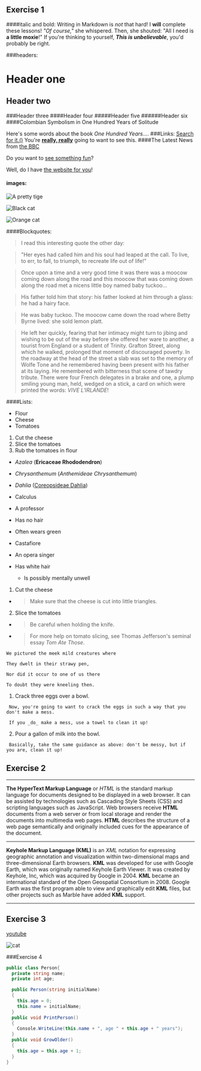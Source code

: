 ## Exercise 1

####italic and bold:
Writing in Markdown is _not_ that hard!
I **will** complete these lessons!
_"Of course,"_ she whispered. Then, she shouted: "All I need is **a little moxie**!"
If you're thinking to yourself, **_This is unbelievable_**, you'd probably be right.

###headers:
# Header one
## Header two
###Header three
####Header four
#####Header five
######Header six
####Colombian Symbolism in One Hundred Years of Solitude

Here's some words about the book _One Hundred Years..._.
###Links:
[Search for it.()](www.google.com)
You're [**really, really**](www.dailykitten.com) going to want to see this.
####The Latest News from [the BBC](www.bbc.com/news)

Do you want to [see something fun][a fun place]?

Well, do I have [the website for you][another fun place]!

[a fun place]: www.zombo.com
[another fun place]: www.stumbleupon.com

#### images:
![A pretty tige](https://upload.wikimedia.org/wikipedia/commons/5/56/Tiger.50.jpg)

![Black cat][Black]

![Orange cat][Orange]

[Black]: https://upload.wikimedia.org/wikipedia/commons/a/a3/81_INF_DIV_SSI.jpg

[Orange]: http://icons.iconarchive.com/icons/google/noto-emoji-animals-nature/256/22221-cat-icon.png


####Blockquotes:
>I read this interesting quote the other day:

>"Her eyes had called him and his soul had leaped at the call. To live, to err, to fall, to triumph, to recreate life out of life!"


>Once upon a time and a very good time it was there was a moocow coming down along the road and this moocow that was coming down along the road met a nicens little boy named baby tuckoo...

>His father told him that story: his father looked at him through a glass: he had a hairy face.

>He was baby tuckoo. The moocow came down the road where Betty Byrne lived: she sold lemon platt.


>He left her quickly, fearing that her intimacy might turn to jibing and wishing to be out of the way before she offered her ware to another, a tourist from England or a student of Trinity. Grafton Street, along which he walked, prolonged that moment of discouraged poverty. In the roadway at the head of the street a slab was set to the memory of Wolfe Tone and he remembered having been present with his father at its laying. He remembered with bitterness that scene of tawdry tribute. There were four French delegates in a brake and one, a plump smiling young man, held, wedged on a stick, a card on which were printed the words: _VIVE L'IRLANDE_!

####Lists:
* Flour 
* Cheese 
* Tomatoes

1. Cut the cheese 
2. Slice the tomatoes 
3. Rub the tomatoes in flour

* _Azalea_ (**Ericaceae Rhododendron**)
* _Chrysanthemum_ (_Anthemideae Chrysanthemum_)
* _Dahlia_ ([Coreopsideae Dahlia](www.google.com))


* Calculus 
 * A professor
 * Has no hair 
 * Often wears green
* Castafiore
 * An opera singer
 * Has white hair
   * Is possibly mentally unwell


1. Cut the cheese
  * >Make sure that the cheese is cut into little triangles.

2. Slice the tomatoes
  * >Be careful when holding the knife.
  * >For more help on tomato slicing, see Thomas Jefferson's seminal essay _Tom Ate Those_.

```
We pictured the meek mild creatures where 

They dwelt in their strawy pen,

Nor did it occur to one of us there

To doubt they were kneeling then. 

```

1. Crack three eggs over a bowl.
```
 Now, you're going to want to crack the eggs in such a way that you don't make a mess.
```
```
 If you _do_ make a mess, use a towel to clean it up!
```
2. Pour a gallon of milk into the bowl.
```
 Basically, take the same guidance as above: don't be messy, but if you are, clean it up!
```

## Exercise 2
---
**The HyperText Markup Language** or _HTML_ is the standard markup language for documents designed to be displayed in a web browser. It can be assisted by technologies such as Cascading Style Sheets (CSS) and scripting languages such as JavaScript.
Web browsers receive **HTML** documents from a web server or from local storage and render the documents into multimedia web pages. **HTML** describes the structure of a web page semantically and originally included cues for the appearance of the document.

---

**Keyhole Markup Language (KML)** is an _XML_ notation for expressing geographic annotation and visualization within two-dimensional maps and three-dimensional Earth browsers. **KML** was developed for use with Google Earth, which was originally named Keyhole Earth Viewer. It was created by Keyhole, Inc, which was acquired by Google in 2004. **KML** became an international standard of the Open Geospatial Consortium in 2008. Google Earth was the first program able to view and graphically edit **KML** files, but other projects such as Marble have added **KML** support.

---

## Exercise 3

[youtube](https://www.youtube.com/watch?v=6hikjzymd0c)


![cat](https://upload.wikimedia.org/wikipedia/commons/5/56/Tiger.50.jpg)


###Exercise 4
```c#
public class Person{
  private string name;
  private int age;

  public Person(string initialName)
  {
    this.age = 0;
    this.name = initialName;
  }
  public void PrintPerson()
  {
    Console.WriteLine(this.name + ", age " + this.age + " years");
  }
  public void GrowOlder()
  {
    this.age = this.age + 1;
  }
}

```
